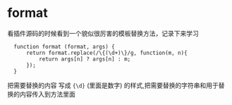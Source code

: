 # format

看插件源码的时候看到一个貌似很厉害的模板替换方法，记录下来学习

      function format (format, args) {
          return format.replace(/\{(\d+)\}/g, function(m, n){
              return args[n] ? args[n] : m;
          });
      }

把需要替换的内容 写成 `{\d}` (里面是数字) 的样式,把需要替换的字符串和用于替换的内容传入到方法里面